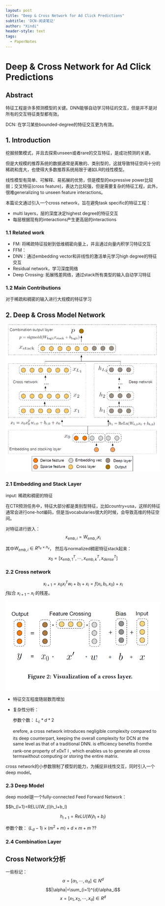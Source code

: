 ```yaml
---
layout: post
title: "Deep & Cross Network for Ad Click Predictions"
subtitle: 'DCN-阅读笔记'
author: "Xindi"
header-style: text
tags:
  - PaperNotes
---
```


# Deep & Cross Network for Ad Click Predictions

## Abstract
特征工程是许多预测模型的关键。DNN能够自动学习特征的交互，但是并不是对所有的交互特征类型都有效。

DCN: 在学习某些bounded-degree的特征交互更为有效。


## 1. Introduction
挖掘频繁模式，并且去探索unseen或者rare的交互特征，是成功预测的关键。

但是大规模的推荐系统的数据通常是离散的、类别型的，这就导致特征空间十分的稀疏和庞大，也使得大多数推荐系统局限于诸如LR的线性模型。

线性模型有简单、可解释、易拓展的优势，但是模型的expressive power比较弱；交叉特征(cross feature)，表达力比较强，但是需要复杂的特征工程，此外，很难generalizing to unseen feature interactions。

本篇论文通过引入一个cross network，旨在避免task specific的特征工程：
- multi layers，层的深度决定highest degree的特征交互
- 每层根据现有的interactions产生更高层的interactions


### 1.1 Related work
- FM: 将稀疏特征投射到低维稠密向量上，并且通过向量内积学习特征交互
- FFM：
- DNN：通过embedding vector和非线性的激活单元学习high degree的特征交互
- Residual network，学习深度网络
- Deep Crossing: 拓展残差网络，通过stack所有类型的输入自动学习特征

### 1.2 Main Contributions
对于稀疏和稠密的输入进行大规模的特征学习

## 2. Deep & Cross Model Network

![](assets/markdown-img-paste-20190808222303671.png)

### 2.1 Embedding and Stack Layer
input: 稀疏和稠密的特征  

在CTR预测任务中，特征大部分都是类别型特征，比如country=usa，这样的特征通常会进行one-hot编码，但是当vocabularies很大的时候，会导致高维的特征空间。

对特征进行嵌入：
$$x_{emb,i}=W_{emb,i}x_i$$

其中$W_{emb,i}\in R^{n_e\times n_v}$，
然后与normalized稠密特征stack起来：
$$x_0=[x_{emb,1}^T,\cdots, x_{emb,k}^T, x^T_{dense}]$$

### 2.2 Cross network
$$x_{l+1}=x_0x_l^Tw_l+b_l+x_l=f(x_l,b_l,x_0)+x_l$$
$f$拟合 $x_{l+1}-x_{l}$ 的残差。

![](assets/markdown-img-paste-20190808225806796.png)

- 特征交互程度随层数而增加
- 复杂性分析：

     参数个数： $L_c*d*2$

     erefore, a cross network introduces negligible
complexity compared to its deep counterpart, keeping the overall
complexity for DCN at the same level as that of a traditional DNN.
is efficiency benefits fromthe rank-one property of x0xT
l
, which
enables us to generate all cross termswithout computing or storing
the entire matrix.

cross network的小参数限制了模型的能力，为捕捉非线性交互，同时引入一个deep model。

### 2.3 Deep Model

deep model是一个fully-connected Feed Forward Network：

$$h_{l+1}=RELU(W_{l}h_l+b_l)

$$h_{l+1} = ReLU(W_lh_l+b_l)$$

参数个数： $(L_d-1)\times (m^2+m)+ d \times m +m$ ??

### 2.4 Combination Layer


## Cross Network分析
一些标记：
$$\alpha=[\alpha_1,\cdots,\alpha_d]\in N^d$$
$$|\alpha|=\sum_{i=1}^{d}\alpha_i$$
$$x=[x_1,x_2,\cdots,x_d]\in R^d$$
